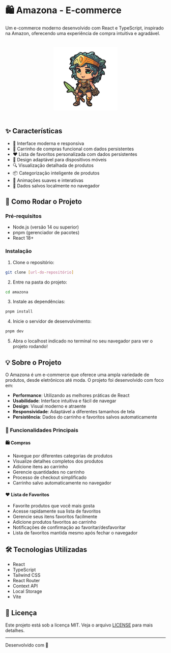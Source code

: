 # 🛍️ Amazona - E-commerce

Um e-commerce moderno desenvolvido com React e TypeScript, inspirado na Amazon, oferecendo uma experiência de compra intuitiva e agradável.

<p align="center">
  <img src="src/assets/mascot.png" alt="Amazona Logo" width="200" style="margin: 20px auto;">
</p>

## ✨ Características

- 🎨 Interface moderna e responsiva
- 🛒 Carrinho de compras funcional com dados persistentes
- ❤️ Lista de favoritos personalizada com dados persistentes
- 📱 Design adaptável para dispositivos móveis
- 🔍 Visualização detalhada de produtos
- 📦 Categorização inteligente de produtos
- 💫 Animações suaves e interativas
- 💾 Dados salvos localmente no navegador

## 🚀 Como Rodar o Projeto

### Pré-requisitos

- Node.js (versão 14 ou superior)
- pnpm (gerenciador de pacotes)
- React 18+

### Instalação

1. Clone o repositório:
```bash
git clone [url-do-repositório]
```

2. Entre na pasta do projeto:
```bash
cd amazona
```

3. Instale as dependências:
```bash
pnpm install
```

4. Inicie o servidor de desenvolvimento:
```bash
pnpm dev
```

5. Abra o localhost indicado no terminal no seu navegador para ver o projeto rodando!

## 💡 Sobre o Projeto

O Amazona é um e-commerce que oferece uma ampla variedade de produtos, desde eletrônicos até moda. O projeto foi desenvolvido com foco em:

- **Performance**: Utilizando as melhores práticas de React
- **Usabilidade**: Interface intuitiva e fácil de navegar
- **Design**: Visual moderno e atraente
- **Responsividade**: Adaptável a diferentes tamanhos de tela
- **Persistência**: Dados do carrinho e favoritos salvos automaticamente

### 🌟 Funcionalidades Principais

#### 🛍️ Compras
- Navegue por diferentes categorias de produtos
- Visualize detalhes completos dos produtos
- Adicione itens ao carrinho
- Gerencie quantidades no carrinho
- Processo de checkout simplificado
- Carrinho salvo automaticamente no navegador

#### ❤️ Lista de Favoritos
- Favorite produtos que você mais gosta
- Acesse rapidamente sua lista de favoritos
- Gerencie seus itens favoritos facilmente
- Adicione produtos favoritos ao carrinho
- Notificações de confirmação ao favoritar/desfavoritar
- Lista de favoritos mantida mesmo após fechar o navegador

## 🛠️ Tecnologias Utilizadas

- React
- TypeScript
- Tailwind CSS
- React Router
- Context API
- Local Storage
- Vite

## 📝 Licença

Este projeto está sob a licença MIT. Veja o arquivo [LICENSE](LICENSE) para mais detalhes.

---

Desenvolvido com 💙
